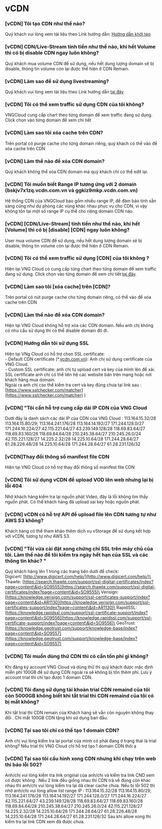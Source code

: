 # vCDN

### \[vCDN] Tôi tạo CDN như thế nào?

Quý khách vui lòng xem tài liệu theo Link hướng dẫn: [Hướng dẫn khởi tạo](https://docs.vngcloud.vn/vng-cloud-document/vn/vcdn/loai-hinh-dich-vu)

### \[vCDN] CDN/Live-Stream tính tiền như thế nào, khi hết Volume thì có bị disable CDN ngay luôn không?

Quý khách mua volume CDN để sử dụng, nếu hết dung lượng domain sẽ bị disable, thông tin volume còn lại được thể hiện ở CDN Remain.

### \[vCDN] Làm sao để sử dụng livestreaming?

Quý khách vui lòng xem tài liệu theo Link hướng dẫn [tại đây](https://docs.vngcloud.vn/vng-cloud-document/vn/vcdn/loai-hinh-dich-vu/live-streaming)

### \[vCDN] Tôi có thể xem traffic sử dụng CDN của tôi không?

VNGCloud cung cấp chart theo từng domain để xem traffic đang sử dụng. Click chọn vào từng domain để xem chi tiết

### \[vCDN] Làm sao tôi xóa cache trên CDN?

Trên portal có purge cache cho từng domain riêng, quý khách có thể vào để xóa cache trên CDN

### \[vCDN] Làm thế nào để xóa CDN domain?

Quý khách không thể xóa CDN domain mà quý khách chỉ có thể edit lại.

### \[vCDN] Tôi muốn biết Range IP tương ứng với 2 domain (bskjv7x1zq.vcdn.com.vn và ggkiz9mkp.vcdn.com.vn)

Hệ thống CDN của VNGCloud bao gồm nhiều range IP, để đảm bảo tính sẵn sàng cũng như dự phòng các vùng khác nhau phục vụ cho CDN, vì vậy không tồn tại một số range IP cụ thể cho riêng domain CDN nào.

### \[vCDN] \[CDN/Live-Stream] tính tiền như thế nào, khi hết \[Volume] thì có bị \[disable] \[CDN] ngay luôn không?

User mua volume CDN để sử dụng, nếu hết dung lượng domain sẽ bị disable, thông tin volume còn lại được thể hiện ở CDN Remain.

### \[vCDN] Tôi có thể xem traffic sử dụng \[CDN] của tôi không ?

Hiện tại VNG Cloud có cung cấp từng chart theo từng domain để xem traffic đang sử dụng. Click chọn vào từng domain để xem chi tiết [tại đây](https://docs.vngcloud.vn/vng-cloud-document/vn/vcdn/bao-cao).

### \[vCDN] Làm sao tôi \[xóa cache] trên \[CDN]?

Trên portal có nút purge cache cho từng domain riêng, có thể vào để xóa cache trên CDN

### \[vCDN] Làm thế nào để xóa CDN domain?

Hiện tại VNG Cloud không hỗ trợ xóa các CDN domain. Nếu anh chị không có nhu cầu sử dụng thì có thể disable domain đó đi.

### \[vCDN] Hướng dẫn tôi sử dụng SSL

Hiện tại VNg Cloud có hỗ trợ chọn SSL certificate:\
\- Default CDN certificate (\*.[vcdn.com.vn](http://vcdn.com.vn/)): Anh chị sử dụng certificate của VNG Cloud.\
\- Custom SSL certificate: anh chị tự upload cert và key của mình lên để xài. SSL certificate anh chị có thể liên hệ các website bán trên mạng hoặc nơi khách hàng mua domain.\
Ngoài ra anh chị cso thể kiểm tra cert và key đúng chưa tại link sau :\
[https://www.sslchecker.com/matcher](https://www.sslchecker.com/matcher) )

### \[vCDN] "Tôi cần hỗ trợ cung cấp dải IP CDN của VNG Cloud

Dưới đây là danh sách các dải IP của CDN của VNG Cloud : 113.164.15.32/28 113.164.15.80/29; 113.164.241.176/28 113.164.14.192/27 171.244.128.0/27 171.244.16.224/27 42.115.221.64/27 43.239.149.128/28 118.69.83.64/27 118.69.83.160/28 118.69.84.64/28 210.245.38.64/27 210.245.26.0/24 42.115.221.128/27 14.225.2.32/28 14.225.10.64/28 171.244.28.64/27 61.28.226.48/28 14.225.10.64/28 171.244.28.64/27 61.28.231.126/32

### \[vCDN]Thay đổi thông số manifest file CDN

Hiện tại VNG Cloud có hỗ trợ thay đổi thông số manifest file CDN

### \[vCDN] Tôi sử dụng vCDN để upload VOD lên web nhưng lại bị lỗi 404

Nhờ khách hàng kiểm tra lại nguồn phát Video, đây là lỗi không tìm thấy nguồn phát. Có thể khách hàng đã upload sai key hoặc nguồn phát.

### \[vCDN] vCDN có hỗ trợ API để upload file lên CDN tương tự như AWS S3 không?

Khách hàng có thể tham khảo thêm dịch vụ vStorage để sử dụng kết hợp với vCDN, tương tự như AWS S3.

### \[vCDN] "Tôi vừa cài đặt xong chứng chỉ SSL trên máy chủ của tôi. Làm thế nào để tôi kiểm tra ngày hết hạn của SSL và các thông tin khác? "

Quý khách hàng lên 1 trong các trang bên dưới để check:\
Digicert: [http://www.digicert.com/help/](http://www.digicert.com/help/)\
Thawte: [https://search.thawte.com/support/ssl-digital-certificates/index?page=content\&id=SO9555](https://search.thawte.com/support/ssl-digital-certificates/index?page=content\&id=SO9555)\
Verisign: [https://knowledge.verisign.com/support/ssl-certificates-support/index?page=content\&id=AR1130](https://knowledge.verisign.com/support/ssl-certificates-support/index?page=content\&id=AR1130)\
RapidSSL: [https://knowledge.rapidssl.com/support/ssl-certificate-support/index?page=content\&id=SO9556](https://knowledge.rapidssl.com/support/ssl-certificate-support/index?page=content\&id=SO9556)\
GeoTrust: [https://knowledge.geotrust.com/support/knowledge-base/index?page=content\&id=SO9557](https://knowledge.geotrust.com/support/knowledge-base/index?page=content\&id=SO9557)

### \[vCDN] Tôi muốn dùng thử CDN thì có cần tốn phí gì không?

Khi đăng ký account VNG Cloud và dùng thử thì quý khách được mặc định miễn phí 100GB để sử dụng CDN ngoài ra sẽ không bị tốn thêm phí. Lưu ý account trial thì chỉ tạo được 1 domain CDN.

### \[vCDN] Tôi đang sử dụng tài khoản trial CDN remaind của tôi còn 5000GB không biết khi tắt trial thì CDN remaind của tôi có bị mất không?

Khi tắt trial thì CDN remain của Khách hàng sẽ vẫn còn nguyên không thay đổi . Chỉ mất 100GB CDN tặng khi sử dụng ban đầu.

### \[vCDN] Tại sao tôi chỉ có thể tạo 1 domain CDN?

Anh chị vui lòng kiểm tra lại portal của mình có phải đang ở trạng thái là trial không? Nếu trial thì VNG Cloud chỉ hỗ trợ tạo 1 domain CDN thôi ạ

### \[vCDN] Tại sao tôi cấu hình xong CDN nhưng khi chạy trên web thì báo lỗi 502?

Anh/chị vui lòng kiểm tra link original của anh/chị và kiểm tra link CND xem có được không . Nếu 2 link đều giống nhau thì CDN trả về đúng còn khác nhau thì anh/chị vui lòng kiểm tra lại dã clear cache chưa. Nếu bị lỗi 502 thì nhờ anh/chị vui lòng allow list range IP : 113.164.15.32/28 113.164.15.80/29; 113.164.241.176/28 113.164.14.192/27 171.244.128.0/27 171.244.16.224/27 42.115.221.64/27 43.239.149.128/28 118.69.83.64/27 118.69.83.160/28 118.69.84.64/28 210.245.38.64/27 210.245.26.0/24 42.115.221.128/27 14.225.2.32/28 14.225.10.64/28 171.244.28.64/27 61.28.226.48/28 14.225.10.64/28 171.244.28.64/27 61.28.231.126/32 Sau khi allow xong thì kiểm tra lại link CDN xem đã được chưa.
